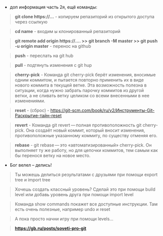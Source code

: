 
* доп информация часть 2я, ещё команды:  

>**git clone https://...** - копируем репазиторий из открытого доступа через ссылкую  

>**cd name** - входим ы клонированный репазиторий  

>**git remote add origin https://.... >> git branch -M master >> git push -u origin master** - перенос на github  

>**push** - переслать на git hub  

>**pull** - подтянуть изменения с git hup  

>**cherry-pick** - Команда git cherry-pick берёт изменения, вносимые одним коммитом, и пытается повторно применить их в виде нового коммита в текущей ветке. Эта возможность полезна в ситуации, когда нужно забрать парочку коммитов из другой ветки, а не сливать ветку целиком со всеми внесенными в нее изменениями.  

>**reset** - (сброс) - https://git-scm.com/book/ru/v2/Инструменты-Git-Раскрытие-тайн-reset  

>**revert** - Команда git revert — полная противоположность git cherry-pick. Она создаёт новый коммит, который вносит изменения, противоположные указанному коммиту, по существу отменяя его.  

>**rebase** - git rebase — это «автоматизированный» cherry-pick. Он выполняет ту же работу, но для цепочки коммитов, тем самым как бы перенося ветку на новое место.  

* Бог велел – делись!  

>Ты можешь делиться результатами с друзьями при помощи export tree и import tree  

>Хочешь создать классный уровень? Сделай это при помощи build level или добавь уровень друга при помощи import level  

>Команда show commands покажет все доступные инструкции. Там есть очень полезные, например undo и reset  

>А пока просто начни игру при помощи levels...  

>**https://gb.ru/posts/soveti-pro-git**